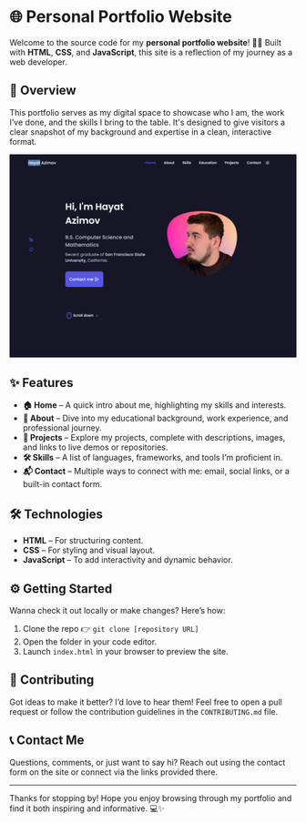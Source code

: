 # 🌐 Personal Portfolio Website

Welcome to the source code for my **personal portfolio website**! 🧑‍💻 Built with **HTML**, **CSS**, and **JavaScript**, this site is a reflection of my journey as a web developer.

## 📝 Overview

This portfolio serves as my digital space to showcase who I am, the work I’ve done, and the skills I bring to the table. It's designed to give visitors a clear snapshot of my background and expertise in a clean, interactive format. 

![alt text](resources/img/website1.png)

## ✨ Features

- **🏠 Home** – A quick intro about me, highlighting my skills and interests.
- **👤 About** – Dive into my educational background, work experience, and professional journey.
- **💼 Projects** – Explore my projects, complete with descriptions, images, and links to live demos or repositories.
- **🛠️ Skills** – A list of languages, frameworks, and tools I’m proficient in.
- **📬 Contact** – Multiple ways to connect with me: email, social links, or a built-in contact form.

## 🛠 Technologies

- **HTML** – For structuring content.
- **CSS** – For styling and visual layout.
- **JavaScript** – To add interactivity and dynamic behavior.

## ⚙️ Getting Started

Wanna check it out locally or make changes? Here’s how:

1. Clone the repo 👉 `git clone [repository URL]`
2. Open the folder in your code editor.
3. Launch `index.html` in your browser to preview the site.

## 🤝 Contributing

Got ideas to make it better? I’d love to hear them! Feel free to open a pull request or follow the contribution guidelines in the `CONTRIBUTING.md` file.

## 📞 Contact Me

Questions, comments, or just want to say hi? Reach out using the contact form on the site or connect via the links provided there.

---

Thanks for stopping by! Hope you enjoy browsing through my portfolio and find it both inspiring and informative. 💻✨